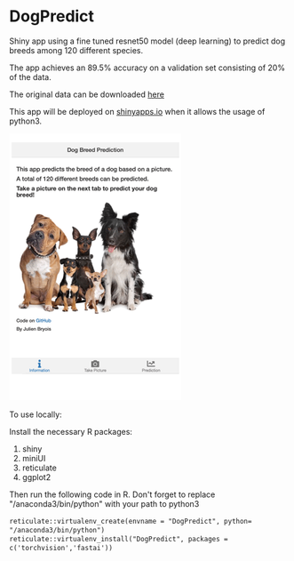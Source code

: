 # DogPredict

Shiny app using a fine tuned resnet50 model (deep learning) to predict dog breeds among 120 different species.

The app achieves an 89.5% accuracy on a validation set consisting of 20% of the data.

The original data can be downloaded [here](http://vision.stanford.edu/aditya86/ImageNetDogs/) 

This app will be deployed on [shinyapps.io](https://www.shinyapps.io) when it allows the usage of python3.

![](www/app_gif.gif)

To use locally:

Install the necessary R packages: 
1. shiny
2. miniUI
3. reticulate
4. ggplot2 

Then run the following code in R. Don't forget to replace "/anaconda3/bin/python" with your path to python3 

```
reticulate::virtualenv_create(envname = "DogPredict", python= "/anaconda3/bin/python")
reticulate::virtualenv_install("DogPredict", packages = c('torchvision','fastai'))
```